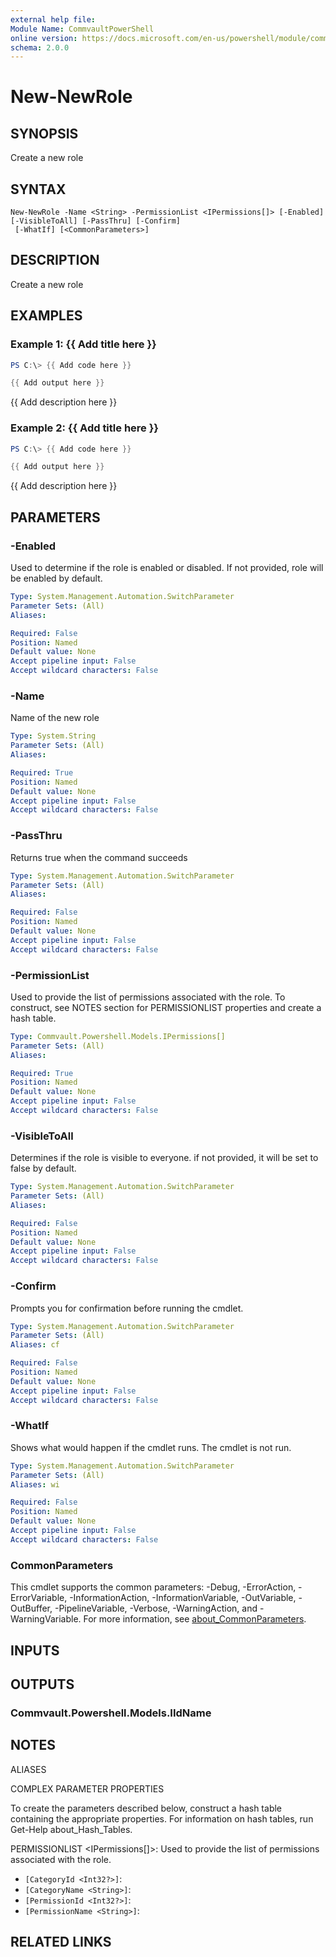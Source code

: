 ```yaml
---
external help file:
Module Name: CommvaultPowerShell
online version: https://docs.microsoft.com/en-us/powershell/module/commvaultpowershell/new-newrole
schema: 2.0.0
---
```


# New-NewRole

## SYNOPSIS
Create a new role

## SYNTAX

```
New-NewRole -Name <String> -PermissionList <IPermissions[]> [-Enabled] [-VisibleToAll] [-PassThru] [-Confirm]
 [-WhatIf] [<CommonParameters>]
```

## DESCRIPTION
Create a new role

## EXAMPLES

### Example 1: {{ Add title here }}
```powershell
PS C:\> {{ Add code here }}

{{ Add output here }}
```

{{ Add description here }}

### Example 2: {{ Add title here }}
```powershell
PS C:\> {{ Add code here }}

{{ Add output here }}
```

{{ Add description here }}

## PARAMETERS

### -Enabled
Used to determine if the role is enabled or disabled.
If not provided, role will be enabled by default.

```yaml
Type: System.Management.Automation.SwitchParameter
Parameter Sets: (All)
Aliases:

Required: False
Position: Named
Default value: None
Accept pipeline input: False
Accept wildcard characters: False
```

### -Name
Name of the new role

```yaml
Type: System.String
Parameter Sets: (All)
Aliases:

Required: True
Position: Named
Default value: None
Accept pipeline input: False
Accept wildcard characters: False
```

### -PassThru
Returns true when the command succeeds

```yaml
Type: System.Management.Automation.SwitchParameter
Parameter Sets: (All)
Aliases:

Required: False
Position: Named
Default value: None
Accept pipeline input: False
Accept wildcard characters: False
```

### -PermissionList
Used to provide the list of permissions associated with the role.
To construct, see NOTES section for PERMISSIONLIST properties and create a hash table.

```yaml
Type: Commvault.Powershell.Models.IPermissions[]
Parameter Sets: (All)
Aliases:

Required: True
Position: Named
Default value: None
Accept pipeline input: False
Accept wildcard characters: False
```

### -VisibleToAll
Determines if the role is visible to everyone.
if not provided, it will be set to false by default.

```yaml
Type: System.Management.Automation.SwitchParameter
Parameter Sets: (All)
Aliases:

Required: False
Position: Named
Default value: None
Accept pipeline input: False
Accept wildcard characters: False
```

### -Confirm
Prompts you for confirmation before running the cmdlet.

```yaml
Type: System.Management.Automation.SwitchParameter
Parameter Sets: (All)
Aliases: cf

Required: False
Position: Named
Default value: None
Accept pipeline input: False
Accept wildcard characters: False
```

### -WhatIf
Shows what would happen if the cmdlet runs.
The cmdlet is not run.

```yaml
Type: System.Management.Automation.SwitchParameter
Parameter Sets: (All)
Aliases: wi

Required: False
Position: Named
Default value: None
Accept pipeline input: False
Accept wildcard characters: False
```

### CommonParameters
This cmdlet supports the common parameters: -Debug, -ErrorAction, -ErrorVariable, -InformationAction, -InformationVariable, -OutVariable, -OutBuffer, -PipelineVariable, -Verbose, -WarningAction, and -WarningVariable. For more information, see [about_CommonParameters](http://go.microsoft.com/fwlink/?LinkID=113216).

## INPUTS

## OUTPUTS

### Commvault.Powershell.Models.IIdName

## NOTES

ALIASES

COMPLEX PARAMETER PROPERTIES

To create the parameters described below, construct a hash table containing the appropriate properties. For information on hash tables, run Get-Help about_Hash_Tables.


PERMISSIONLIST <IPermissions[]>: Used to provide the list of permissions associated with the role.
  - `[CategoryId <Int32?>]`: 
  - `[CategoryName <String>]`: 
  - `[PermissionId <Int32?>]`: 
  - `[PermissionName <String>]`: 

## RELATED LINKS

